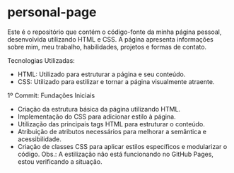 # personal-page
Este é o repositório que contém o código-fonte da minha página pessoal, desenvolvida utilizando HTML e CSS. A página apresenta informações sobre mim, meu trabalho, habilidades, projetos e formas de contato.

Tecnologias Utilizadas: <br>
- HTML: Utilizado para estruturar a página e seu conteúdo. <br>
- CSS: Utilizado para estilizar e tornar a página visualmente atraente.

1º Commit: Fundações Iniciais
- Criação da estrutura básica da página utilizando HTML.
- Implementação do CSS para adicionar estilo à página.
- Utilização das principais tags HTML para estruturar o conteúdo.
- Atribuição de atributos necessários para melhorar a semântica e acessibilidade.
- Criação de classes CSS para aplicar estilos específicos e modularizar o código.
Obs.: A estilização não está funcionando no GitHub Pages, estou verificando a situação.
